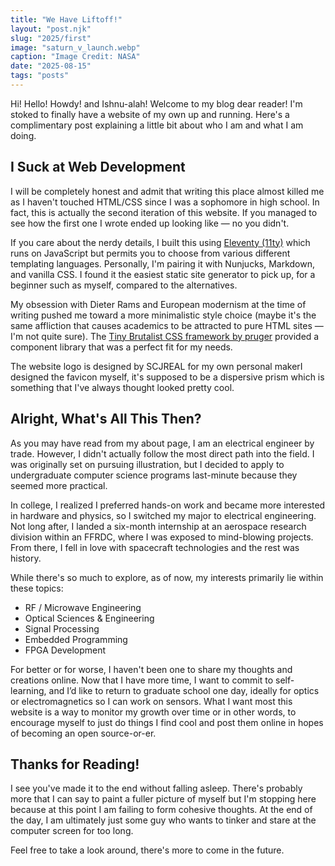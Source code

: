 ```yaml
---
title: "We Have Liftoff!"
layout: "post.njk"
slug: "2025/first"
image: "saturn_v_launch.webp"
caption: "Image Credit: NASA"
date: "2025-08-15"
tags: "posts"
---
```


Hi! Hello! Howdy! and Ishnu-alah! Welcome to my blog dear reader! I'm stoked to finally have a website of my own up and running. Here's a complimentary post explaining a little bit about who I am and what I am doing.

## I Suck at Web Development

I will be completely honest and admit that writing this place almost killed me as I haven't touched HTML/CSS since I was a sophomore in high school. In fact, this is actually the second iteration of this website. If you managed to see how the first one I wrote ended up looking like — no you didn't.

If you care about the nerdy details, I built this using [Eleventy (11ty)](https://www.11ty.dev/) which runs on JavaScript but permits you to choose from various different templating languages. Personally, I'm pairing it with Nunjucks, Markdown, and vanilla CSS. I found it the easiest static site generator to pick up, for a beginner such as myself, compared to the alternatives. 

My obsession with Dieter Rams and European modernism at the time of writing pushed me toward a more minimalistic style choice (maybe it's the same affliction that causes academics to be attracted to pure HTML sites — I'm not quite sure). The [Tiny Brutalist CSS framework by pruger](https://github.com/pruger/tiny-brutalism-css?tab=readme-ov-file) provided a component library that was a perfect fit for my needs. 

The website logo is designed by SCJREAL for my own personal makerI designed the favicon myself, it's supposed to be a dispersive prism which is something that I've always thought looked pretty cool.

## Alright, What's All This Then?

As you may have read from my about page, I am an electrical engineer by trade. However, I didn't actually follow the most direct path into the field. I was originally set on pursuing illustration, but I decided to apply to undergraduate computer science programs last-minute because they seemed more practical.

In college, I realized I preferred hands-on work and became more interested in hardware and physics, so I switched my major to electrical engineering. Not long after, I landed a six-month internship at an aerospace research division within an FFRDC, where I was exposed to mind-blowing projects. From there, I fell in love with spacecraft technologies and the rest was history.

While there's so much to explore, as of now, my interests primarily lie within these topics:

<div class="alert alert-info">
    <ul>
        <li>RF / Microwave Engineering</li>
        <li>Optical Sciences & Engineering</li>
        <li>Signal Processing</li>
        <li>Embedded Programming</li>
        <li>FPGA Development</li>
    </ul> 
</div>

For better or for worse, I haven't been one to share my thoughts and creations online. Now that I have more time, I want to commit to self-learning, and I’d like to return to graduate school one day, ideally for optics or electromagnetics so I can work on sensors. What I want most this website is a way to monitor my growth over time or in other words, to encourage myself to just do things I find cool and post them online in hopes of becoming an open source-or-er. 

## Thanks for Reading!

I see you've made it to the end without falling asleep. There's probably more that I can say to paint a fuller picture of myself but I'm stopping here because at this point I am failing to form cohesive thoughts. At the end of the day, I am ultimately just some guy who wants to tinker and stare at the computer screen for too long. 

Feel free to take a look around, there's more to come in the future. 